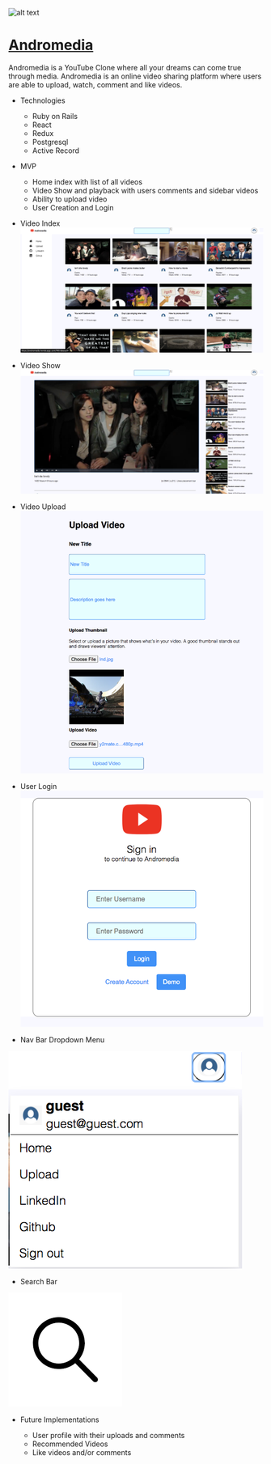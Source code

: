 ![alt text](https://assets.stickpng.com/images/580b57fcd9996e24bc43c545.png) 
# [Andromedia](https://andromedia.herokuapp.com/?#/)

Andromedia is a YouTube Clone where all your dreams can come true through media. Andromedia is an online video sharing platform where users are able to upload, watch, comment and like videos.

* Technologies

  * Ruby on Rails 
  * React
  * Redux
  * Postgresql
  * Active Record

* MVP

  * Home index with list of all videos
  * Video Show and playback with users comments and sidebar videos
  * Ability to upload video
  * User Creation and Login


* Video Index
![Index_Image](https://github.com/jonathanbgjo/Andromedia/blob/master/app/assets/images/index.png)

* Video Show
![Show_Image](https://github.com/jonathanbgjo/Andromedia/blob/master/app/assets/images/showpage.png)

* Video Upload
![Upload_Image](https://github.com/jonathanbgjo/Andromedia/blob/master/app/assets/images/uploadmkdown.png)

* User Login
![Login_Image](https://github.com/jonathanbgjo/Andromedia/blob/master/app/assets/images/login.png)

* Nav Bar Dropdown Menu

![Dropdown_Image](https://github.com/jonathanbgjo/Andromedia/blob/master/app/assets/images/dropdown.png)

* Search Bar

![Search Bar](https://github.com/jonathanbgjo/Andromedia/blob/master/app/assets/images/search.png)

* Future Implementations

  * User profile with their uploads and comments
  * Recommended Videos
  * Like videos and/or comments








